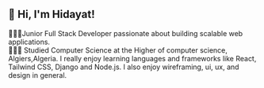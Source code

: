 ## 👋 Hi, I'm Hidayat!

👩🏻‍💻Junior Full Stack Developer passionate about building scalable web applications.<br/>
👩🏻‍🎓 Studied Computer Science at the Higher of computer science, Algiers,Algeria.
I really enjoy learning languages and frameworks like React, Tailwind CSS, Django and Node.js.
I also enjoy wireframing, ui, ux, and design in general.
